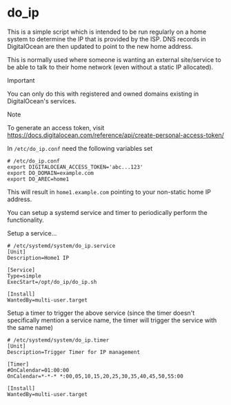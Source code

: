 # do_ip

This is a simple script which is intended to be run regularly on a home system to determine the IP that is provided by the ISP.
DNS records in DigitalOcean are then updated to point to the new home address.

This is normally used where someone is wanting an external site/service to be able to talk to their home network (even without a static IP allocated).

> [!IMPORTANT]
> You can only do this with registered and owned domains existing in DigitalOcean's services.

> [!NOTE]
> To generate an access token, visit https://docs.digitalocean.com/reference/api/create-personal-access-token/

In `/etc/do_ip.conf` need the following variables set

```
# /etc/do_ip.conf
export DIGITALOCEAN_ACCESS_TOKEN='abc...123'
export DO_DOMAIN=example.com
export DO_AREC=home1
```

This will result in `home1.example.com` pointing to your non-static home IP address.

You can setup a systemd service and timer to periodically perform the functionality.

Setup a service...
``` 
# /etc/systemd/system/do_ip.service
[Unit]
Description=Home1 IP

[Service]
Type=simple
ExecStart=/opt/do_ip/do_ip.sh

[Install]
WantedBy=multi-user.target
```

Setup a timer to trigger the above service (since the timer doesn't specifically mention a service name, the timer will trigger the service with the same name)
```
# /etc/systemd/system/do_ip.timer
[Unit]
Description=Trigger Timer for IP management

[Timer]
#OnCalendar=01:00:00
OnCalendar=*-*-* *:00,05,10,15,20,25,30,35,40,45,50,55:00

[Install]
WantedBy=multi-user.target
```

